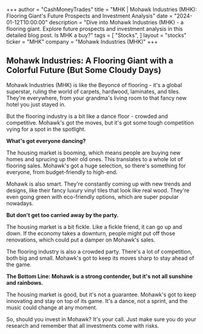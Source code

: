 +++
author = "CashMoneyTrades"
title = "MHK |  Mohawk Industries (MHK): Flooring Giant's Future Prospects and Investment Analysis"
date = "2024-01-12T10:00:00"
description = "Dive into Mohawk Industries (MHK) - a flooring giant. Explore future prospects and investment analysis in this detailed blog post. Is MHK a buy?"
tags = [
"Stocks",
]
layout = "stocks"
ticker = "MHK"
company = "Mohawk Industries (MHK)"
+++
        


## Mohawk Industries: A Flooring Giant with a Colorful Future (But Some Cloudy Days)

Mohawk Industries (MHK) is like the Beyoncé of flooring - it's a global superstar, ruling the world of carpets, hardwood, laminates, and tiles.  They're everywhere, from your grandma's living room to that fancy new hotel you just stayed in. 

But the flooring industry is a bit like a dance floor - crowded and competitive. Mohawk's got the moves, but it's got some tough competition vying for a spot in the spotlight.

**What's got everyone dancing?**

The housing market is booming, which means people are buying new homes and sprucing up their old ones. This translates to a whole lot of flooring sales. Mohawk's got a huge selection, so there's something for everyone, from budget-friendly to high-end.

Mohawk is also smart. They're constantly coming up with new trends and designs, like their fancy luxury vinyl tiles that look like real wood. They're even going green with eco-friendly options, which are super popular nowadays.

**But don't get too carried away by the party.**

The housing market is a bit fickle.  Like a fickle friend, it can go up and down. If the economy takes a downturn, people might put off those renovations, which could put a damper on Mohawk's sales.

The flooring industry is also a crowded party. There's a lot of competition, both big and small. Mohawk's got to keep its moves sharp to stay ahead of the game.

**The Bottom Line: Mohawk is a strong contender, but it's not all sunshine and rainbows.**

The housing market is good, but it's not a guarantee.  Mohawk's got to keep innovating and stay on top of its game. It's a dance, not a sprint, and the music could change at any moment.  

So, should you invest in Mohawk?  It's your call. Just make sure you do your research and remember that all investments come with risks. 

        